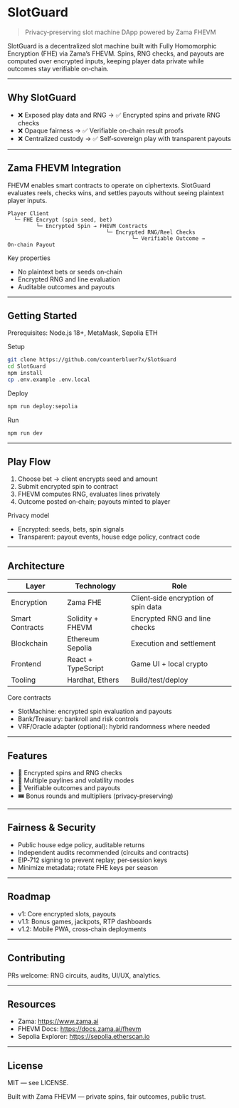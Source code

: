 # SlotGuard

> Privacy‑preserving slot machine DApp powered by Zama FHEVM

SlotGuard is a decentralized slot machine built with Fully Homomorphic Encryption (FHE) via Zama’s FHEVM. Spins, RNG checks, and payouts are computed over encrypted inputs, keeping player data private while outcomes stay verifiable on‑chain.

---

## Why SlotGuard

- ❌ Exposed play data and RNG → ✅ Encrypted spins and private RNG checks
- ❌ Opaque fairness → ✅ Verifiable on‑chain result proofs
- ❌ Centralized custody → ✅ Self‑sovereign play with transparent payouts

---

## Zama FHEVM Integration

FHEVM enables smart contracts to operate on ciphertexts. SlotGuard evaluates reels, checks wins, and settles payouts without seeing plaintext player inputs.

```
Player Client
  └─ FHE Encrypt (spin seed, bet)
         └─ Encrypted Spin → FHEVM Contracts
                               └─ Encrypted RNG/Reel Checks
                                       └─ Verifiable Outcome → On‑chain Payout
```

Key properties
- No plaintext bets or seeds on‑chain
- Encrypted RNG and line evaluation
- Auditable outcomes and payouts

---

## Getting Started

Prerequisites: Node.js 18+, MetaMask, Sepolia ETH

Setup
```bash
git clone https://github.com/counterbluer7x/SlotGuard
cd SlotGuard
npm install
cp .env.example .env.local
```

Deploy
```bash
npm run deploy:sepolia
```

Run
```bash
npm run dev
```

---

## Play Flow

1) Choose bet → client encrypts seed and amount
2) Submit encrypted spin to contract
3) FHEVM computes RNG, evaluates lines privately
4) Outcome posted on‑chain; payouts minted to player

Privacy model
- Encrypted: seeds, bets, spin signals
- Transparent: payout events, house edge policy, contract code

---

## Architecture

| Layer            | Technology            | Role                                  |
|------------------|-----------------------|---------------------------------------|
| Encryption       | Zama FHE              | Client‑side encryption of spin data    |
| Smart Contracts  | Solidity + FHEVM      | Encrypted RNG and line checks          |
| Blockchain       | Ethereum Sepolia      | Execution and settlement               |
| Frontend         | React + TypeScript    | Game UI + local crypto                 |
| Tooling          | Hardhat, Ethers       | Build/test/deploy                      |

Core contracts
- SlotMachine: encrypted spin evaluation and payouts
- Bank/Treasury: bankroll and risk controls
- VRF/Oracle adapter (optional): hybrid randomness where needed

---

## Features

- 🔐 Encrypted spins and RNG checks
- 🎰 Multiple paylines and volatility modes
- 🧾 Verifiable outcomes and payouts
- 🎟️ Bonus rounds and multipliers (privacy‑preserving)

---

## Fairness & Security

- Public house edge policy, auditable returns
- Independent audits recommended (circuits and contracts)
- EIP‑712 signing to prevent replay; per‑session keys
- Minimize metadata; rotate FHE keys per season

---

## Roadmap

- v1: Core encrypted slots, payouts
- v1.1: Bonus games, jackpots, RTP dashboards
- v1.2: Mobile PWA, cross‑chain deployments

---

## Contributing

PRs welcome: RNG circuits, audits, UI/UX, analytics.

---

## Resources

- Zama: https://www.zama.ai
- FHEVM Docs: https://docs.zama.ai/fhevm
- Sepolia Explorer: https://sepolia.etherscan.io

---

## License

MIT — see LICENSE.

Built with Zama FHEVM — private spins, fair outcomes, public trust.
